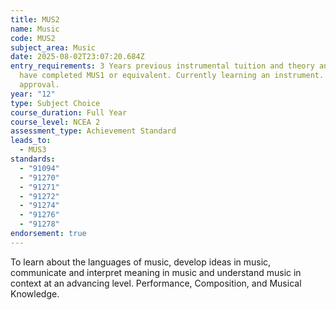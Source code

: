 ```yaml
---
title: MUS2
name: Music
code: MUS2
subject_area: Music
date: 2025-08-02T23:07:20.684Z
entry_requirements: 3 Years previous instrumental tuition and theory and should
  have completed MUS1 or equivalent. Currently learning an instrument. HOF/TIC
  approval.
year: "12"
type: Subject Choice
course_duration: Full Year
course_level: NCEA 2
assessment_type: Achievement Standard
leads_to:
  - MUS3
standards:
  - "91094"
  - "91270"
  - "91271"
  - "91272"
  - "91274"
  - "91276"
  - "91278"
endorsement: true
---
```

To learn about the languages of music, develop ideas in music, communicate and interpret meaning in music and understand music in context at an advancing level. Performance, Composition, and Musical Knowledge.

